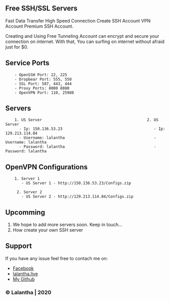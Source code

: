 ## Free SSH/SSL Servers

Fast Data Transfer High Speed Connection Create SSH Account VPN Account Premium SSH Account.

Creating and Using Free Tunneling Account can encrypt and secure your connection on internet. With that, You can surfing on internet without afraid just for $0.

## Service Ports

        - OpenSSH Port: 22, 225
        - Dropbear Port: 555, 550
        - SSL Port: 587, 443, 444
        - Proxy Ports: 8000 8080
        - OpenVPN Port: 110, 25980

## Servers

        1. US Server                                              2. US Server
          - Ip: 150.136.53.23                                        - Ip: 129.213.114.84
          - Username: lalantha                                       - Username: lalantha
          - Password: lalantha                                       - Password: lalantha

## OpenVPN Configurations
        1. Server 1
           - US Server 1 - http://150.136.53.23/Configs.zip
           
         2. Server 2
           - US Server 2 - http://129.213.114.84/Configs.zip

## Upcomming

1. We hope to add more servers soon. Keep in touch...
2. How create your own SSH server

## Support 

If you have any issue feel free to contach me on: 
- [Facebook](https://www.facebook.com/lalanthamadushan82) 
- [lalantha.live](http://lalantha.live/)
- [My Github](https://github.com/lalantham)

### &copy; Lalantha | 2020
